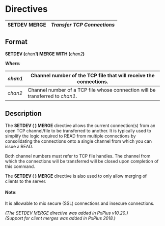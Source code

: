 # Directives 

**SETDEV MERGE** |  **_Transfer TCP Connections_**  
---|---  
  
## Format

**SETDEV (**_chan1_**) MERGE WITH (**_chan2_**)**

**_Where:_**

_chan1_ |  Channel number of the TCP file that will receive the connections.  
---|---  
_chan2_ |  Channel number of a TCP file whose connection will be transferred to _chan1_.  
  
##  Description

The **SETDEV ( ) MERGE** directive allows the current connection(s) from an open TCP channel/file to be transferred to another. It is typically used to simplify the logic required to READ from multiple connections by consolidating the connections onto a single channel from which you can issue a READ.

Both channel numbers must refer to TCP file handles. The channel from which the connections will be transferred will be closed upon completion of this command.

The **SETDEV ( ) MERGE** directive is also used to only allow merging of clients to the server.

#### **Note:**  
It is allowable to mix secure (SSL) connections and insecure connections.

_(The SETDEV MERGE directive was added in PxPlus v10.20.)  
(Support for client merges was added in PxPlus 2018.)_
